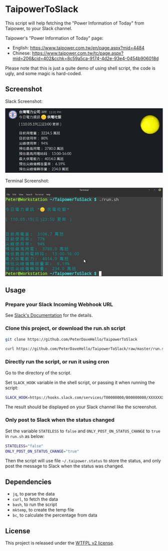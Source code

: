 # TaipowerToSlack

This script will help fetching the "Power Information of Today" from Taipower, to your Slack channel.

Taipower's "Power Information of Today" page:

- English: <https://www.taipower.com.tw/en/page.aspx?mid=4484>
- Chinese: <https://www.taipower.com.tw/tc/page.aspx?mid=206&cid=402&cchk=8c59a5ca-9174-4d2e-93e4-0454b906018d>

Please note that this is just a quite demo of using shell script, the code is ugly, and some magic is hard-coded.

## Screenshot

Slack Screenshot:

![SlackScreenshot](SlackScreenshot.png)

Terminal Screenshot:

![TerminalScreenshot](TerminalScreenshot.png)

## Usage

### Prepare your Slack Incoming Webhook URL

See [Slack's Documentation](https://api.slack.com/messaging/webhooks) for the details.

### Clone this project, or download the run.sh script

```sh
git clone https://github.com/PeterDaveHello/TaipowerToSlack
```

```sh
curl https://github.com/PeterDaveHello/TaipowerToSlack/raw/master/run.sh -o /path/to/TaipowerToSlack/run.sh
```

### Directly run the script, or run it using cron

Go to the directory of the script.

Set `SLACK_HOOK` variable in the shell script, or passing it when running the script:

```sh
SLACK_HOOK=https://hooks.slack.com/services/T00000000/B00000000/XXXXXXXXXXXXXXXXXXXXXXXX ./run.sh
```

The result should be displayed on your Slack channel like the screenshot.

### Only post to Slack when the status changed

Set the variable `STATELESS` to `false` and `ONLY_POST_ON_STATUS_CHANGE` to `true` in `run.sh` as below:

```sh
STATELESS="false"
ONLY_POST_ON_STATUS_CHANGE="true"
```

Then the script will use file `~/.taipower.status` to store the status, and only post the message to Slack when the status was changed.

## Dependencies

- `jq`, to parse the data
- `curl`, to fetch the data
- `bash`, to run the script
- `mktemp`, to create the temp file
- `bc`, to calculate the percentage from data

## License

This project is released under the [WTFPL v2 license](https://choosealicense.com/licenses/wtfpl/).
